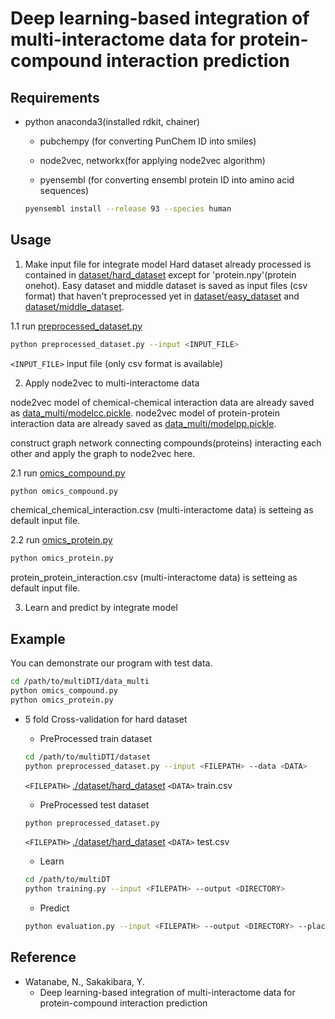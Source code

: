 # Deep learning-based integration of multi-interactome data for protein-compound interaction prediction

## Requirements
* python anaconda3(installed rdkit, chainer)

  * pubchempy (for converting PunChem ID into smiles)

  * node2vec, networkx(for applying node2vec algorithm)

  * pyensembl (for converting ensembl protein ID into amino acid sequences)
  ```bash
  pyensembl install --release 93 --species human
  ```

## Usage
1. Make input file for integrate model
Hard dataset already processed is contained in [dataset/hard_dataset](https://github.com/Njk-901aru/multiDTI/dataset/hard_dataset) except for 'protein.npy'(protein onehot).
Easy dataset and middle dataset is saved as input files (csv format) that haven't preprocessed yet in [dataset/easy_dataset](https://github.com/Njk-901aru/multiDTI/dataset/easy_dataset) and [dataset/middle_dataset](https://github.com/Njk-901aru/multiDTI/dataset/middle_dataset). 

1.1 run [preprocessed_dataset.py](https://github.com/Njk-901aru/multiDTI/dataset/preprocessed_dataset.py)

```bash
python preprocessed_dataset.py --input <INPUT_FILE>
```

`<INPUT_FILE>` input file (only csv format is available)

2. Apply node2vec to multi-interactome data

node2vec model of chemical-chemical interaction data are already saved as [data_multi/modelcc.pickle](https://github.com/Njk-901aru/multiDTI/data_multi).
node2vec model of protein-protein interaction data are already saved as [data_multi/modelpp.pickle](https://github.com/Njk-901aru/multiDTI/data_multi).

construct graph network connecting compounds(proteins) interacting each other and apply the graph to node2vec here.

2.1 run [omics_compound.py](https://github.com/Njk-901aru/multiDTI/data_multi/omics_compound.py)

```bash
python omics_compound.py
```
chemical_chemical_interaction.csv (multi-interactome data) is setteing as default input file.

2.2 run [omics_protein.py](https://github.com/Njk-901aru/multiDTI/data_multi/omics_protein.py)

```bash
python omics_protein.py
```
protein_protein_interaction.csv (multi-interactome data) is setteing as default input file.

3. Learn and predict by integrate model


## Example
You can demonstrate our program with test data.

```bash
cd /path/to/multiDTI/data_multi
python omics_compound.py
python omics_protein.py
```

- 5 fold Cross-validation for hard dataset
  - PreProcessed train dataset
  ```bash
  cd /path/to/multiDTI/dataset
  python preprocessed_dataset.py --input <FILEPATH> --data <DATA>
  ```
  `<FILEPATH>` [./dataset/hard_dataset](https://github.com/Njk-901aru/multiDTI/dataset/hard_dataset)
  `<DATA>` train.csv
  
  - PreProcessed test dataset
  ```bash
  python preprocessed_dataset.py
  ```
  `<FILEPATH>` [./dataset/hard_dataset](https://github.com/Njk-901aru/multiDTI/dataset/hard_dataset)
  `<DATA>` test.csv
  
  - Learn
  ```bash
  cd /path/to/multiDT
  python training.py --input <FILEPATH> --output <DIRECTORY>
  ```
  - Predict
  ```bash
  python evaluation.py --input <FILEPATH> --output <DIRECTORY> --place <PLACE_DIRECTORY>
  ```


## Reference
* Watanabe, N., Sakakibara, Y. 
  * Deep learning-based integration of multi-interactome data for protein-compound interaction prediction

